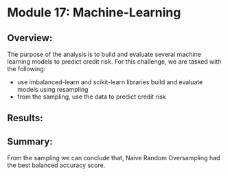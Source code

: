 # Module 17: Machine-Learning

## Overview:

The purpose of the analysis is to build and evaluate several machine learning models to predict credit risk. For this challenge, we are tasked with the following:

- use imbalanced-learn and scikit-learn libraries build and evaluate models using resampling
- from the sampling, use the data to predict credit risk

## Results:



## Summary:
From the sampling we can conclude that, Naive Random Oversampling had the best balanced accuracy  score.